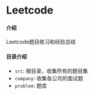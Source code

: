 # Leetcode

#### 介绍
Leetcode题目练习和经验总结

#### 目录介绍

 - `src`: 根目录，收集所有的题目集
 - `company`: 收集各公司的面试题
 - `problem`: 题库
 